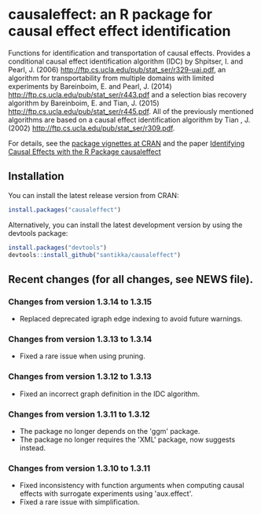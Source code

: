# causaleffect: an R package for causal effect effect identification

Functions for identification and transportation of causal effects. 
Provides a conditional causal effect identification algorithm (IDC) by Shpitser, I. and Pearl, J. (2006) <http://ftp.cs.ucla.edu/pub/stat_ser/r329-uai.pdf>, 
an algorithm for transportability from multiple domains with limited experiments by Bareinboim, E. and Pearl, J. (2014) <http://ftp.cs.ucla.edu/pub/stat_ser/r443.pdf> 
and a selection bias recovery algorithm by Bareinboim, E. and Tian, J. (2015) <http://ftp.cs.ucla.edu/pub/stat_ser/r445.pdf>. 
All of the previously mentioned algorithms are based on a causal effect identification algorithm by Tian , J. (2002) <http://ftp.cs.ucla.edu/pub/stat_ser/r309.pdf>.

For details, see the [package vignettes at CRAN](https://cran.r-project.org/package=causaleffect) and the paper [Identifying Causal Effects with the R Package
causaleffect](https://www.jstatsoft.org/article/view/v076i12)

## Installation
You can install the latest release version from CRAN:
```R
install.packages("causaleffect")
```

Alternatively, you can install the latest development version by using the devtools package:
```R
install.packages("devtools")
devtools::install_github("santikka/causaleffect")
```

## Recent changes (for all changes, see NEWS file).

### Changes from version 1.3.14 to 1.3.15
 * Replaced deprecated igraph edge indexing to avoid future warnings.

### Changes from version 1.3.13 to 1.3.14
 * Fixed a rare issue when using pruning.

### Changes from version 1.3.12 to 1.3.13
 * Fixed an incorrect graph definition in the IDC algorithm.

### Changes from version 1.3.11 to 1.3.12
 * The package no longer depends on the 'ggm' package.
 * The package no longer requires the 'XML' package, now suggests instead.

### Changes from version 1.3.10 to 1.3.11
 * Fixed inconsistency with function arguments when computing causal effects with surrogate experiments using 'aux.effect'.
 * Fixed a rare issue with simplification.